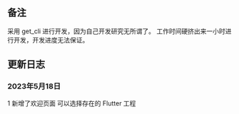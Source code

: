 ## 备注

采用 get_cli 进行开发，因为自己开发研究无所谓了。
工作时间硬挤出来一小时进行开发，开发进度无法保证。

## 更新日志

### 2023年5月18日
1 新增了欢迎页面 可以选择存在的 Flutter 工程
